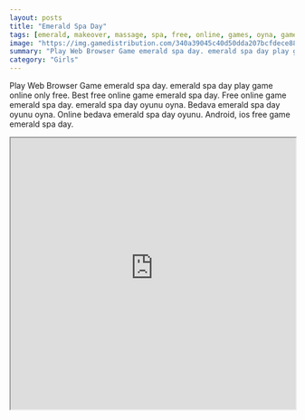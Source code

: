 ```yaml
---
layout: posts
title: "Emerald Spa Day"
tags: [emerald, makeover, massage, spa, free, online, games, oyna, game, free, games, play, play, games]
image: "https://img.gamedistribution.com/340a39045c40d50dda207bcfdece883a.jpg"
summary: "Play Web Browser Game emerald spa day. emerald spa day play game online only free. Best free online game emerald spa day. Free online game emerald spa day. emerald spa day oyunu oyna. Bedava emerald spa day oyunu oyna. Online bedava emerald spa day oyunu. Android, ios free game emerald spa day."
category: "Girls"
---
```


Play Web Browser Game emerald spa day. emerald spa day play game online only free. Best free online game emerald spa day. Free online game emerald spa day. emerald spa day oyunu oyna. Bedava emerald spa day oyunu oyna. Online bedava emerald spa day oyunu. Android, ios free game emerald spa day.

<iframe width="100%" height="480px;" src="https://flash.gamedistribution.com?game=340a39045c40d50dda207bcfdece883a"></iframe>